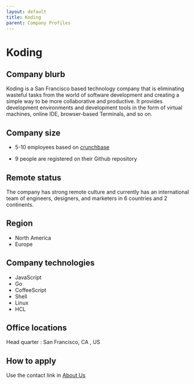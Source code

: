 ```yaml
---
layout: default
title: Koding
parent: Company Profiles
---
```


# Koding

## Company blurb

Koding is a San Francisco based technology company that is eliminating wasteful tasks from the world of software development and creating a simple way to be more collaborative and productive. It provides development environments and development tools in the form of virtual machines, online IDE, browser-based Terminals, and so on.

## Company size

+ 5-10 employees based on [crunchbase](https://www.crunchbase.com/organization/koding)

+ 9 people are registered on their Github repository

## Remote status

The company has strong remote culture and currently has an international team of engineers, designers, and marketers in 6 countries and 2 continents.

## Region

+ North America
+ Europe

## Company technologies

+ JavaScript
+ Go
+ CoffeeScript
+ Shell
+ Linux
+ HCL

## Office locations

Head quarter : San Francisco, CA , US

## How to apply

Use the contact link in [About Us](https://www.koding.com/about)
